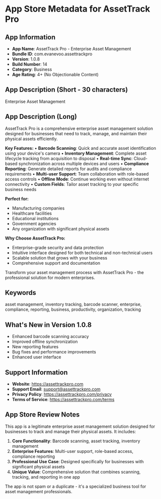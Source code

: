 # App Store Metadata for AssetTrack Pro

## App Information
- **App Name**: AssetTrack Pro - Enterprise Asset Management
- **Bundle ID**: com.evanevoo.assettrackpro
- **Version**: 1.0.8
- **Build Number**: 14
- **Category**: Business
- **Age Rating**: 4+ (No Objectionable Content)

## App Description (Short - 30 characters)
Enterprise Asset Management

## App Description (Long)
AssetTrack Pro is a comprehensive enterprise asset management solution designed for businesses that need to track, manage, and maintain their physical assets efficiently.

**Key Features:**
• **Barcode Scanning**: Quick and accurate asset identification using your device's camera
• **Inventory Management**: Complete asset lifecycle tracking from acquisition to disposal
• **Real-time Sync**: Cloud-based synchronization across multiple devices and users
• **Compliance Reporting**: Generate detailed reports for audits and compliance requirements
• **Multi-user Support**: Team collaboration with role-based access controls
• **Offline Mode**: Continue working even without internet connectivity
• **Custom Fields**: Tailor asset tracking to your specific business needs

**Perfect for:**
- Manufacturing companies
- Healthcare facilities
- Educational institutions
- Government agencies
- Any organization with significant physical assets

**Why Choose AssetTrack Pro:**
- Enterprise-grade security and data protection
- Intuitive interface designed for both technical and non-technical users
- Scalable solution that grows with your business
- Comprehensive support and documentation

Transform your asset management process with AssetTrack Pro - the professional solution for modern enterprises.

## Keywords
asset management, inventory tracking, barcode scanner, enterprise, compliance, reporting, business, productivity, organization, tracking

## What's New in Version 1.0.8
- Enhanced barcode scanning accuracy
- Improved offline synchronization
- New reporting features
- Bug fixes and performance improvements
- Enhanced user interface

## Support Information
- **Website**: https://assettrackpro.com
- **Support Email**: support@assettrackpro.com
- **Privacy Policy**: https://assettrackpro.com/privacy
- **Terms of Service**: https://assettrackpro.com/terms

## App Store Review Notes
This app is a legitimate enterprise asset management solution designed for businesses to track and manage their physical assets. It includes:

1. **Core Functionality**: Barcode scanning, asset tracking, inventory management
2. **Enterprise Features**: Multi-user support, role-based access, compliance reporting
3. **Professional Use Case**: Designed specifically for businesses with significant physical assets
4. **Unique Value**: Comprehensive solution that combines scanning, tracking, and reporting in one app

The app is not spam or a duplicate - it's a specialized business tool for asset management professionals.
